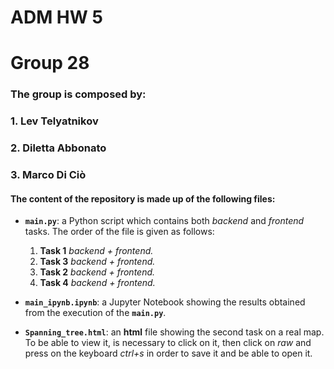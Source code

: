 # ADM HW 5
# Group 28

### The group is composed by:
### 1. Lev Telyatnikov
### 2. Diletta Abbonato
### 3. Marco Di Ciò

#### The content of the repository is made up of the following files:

* **`main.py`**: a Python script which contains both *backend* and *frontend* tasks. The order of the file is given as follows:
  1. **Task 1** *backend + frontend.* 
  2. **Task 3** *backend + frontend.* 
  3. **Task 2** *backend + frontend.* 
  4. **Task 4** *backend + frontend.* 
  
* **`main_ipynb.ipynb`**: a Jupyter Notebook showing the results obtained from the execution of the **`main.py`**.

* **`Spanning_tree.html`**: an **html** file showing the second task on a real map. 
To be able to view it, is necessary to click on it, then click on *raw* and press on the keyboard *ctrl+s* in order to save it and be able to open it.

